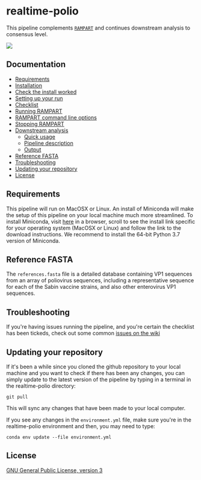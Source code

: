 # realtime-polio
This pipeline complements [``RAMPART``](https://github.com/artic-network/rampart) and continues downstream analysis to consensus level.

<img src="https://github.com/aineniamh/realtime-polio/blob/master/rampart/figures/rampart_polio.png">

## Documentation

  * [Requirements](#docs/installation.md)
  * [Installation](#docs/installation.md)
  * [Check the install worked](#docs/installation.md)
  * [Setting up your run](#docs/setup.md)
  * [Checklist](#docs/setup.md)
  * [Running RAMPART](#docs/running_rampart.md)
  * [RAMPART command line options](#docs/running_rampart.md)
  * [Stopping RAMPART](#docs/running_rampart.md)
  * [Downstream analysis](#docs/downstream_analysis.md)
     * [Quick usage](#docs/downstream_analysis.md)
     * [Pipeline description](#docs/downstream_analysis.md)
     * [Output](#docs/downstream_analysis.md)
  * [Reference FASTA](#reference-fasta)
  * [Troubleshooting](#troubleshooting)
  * [Updating your repository](#updating-your-repository)
  * [License](#license)


## Requirements
This pipeline will run on MacOSX or Linux. An install of Miniconda will make the setup of this pipeline on your local machine much more streamlined. To install Miniconda, visit [here](https://docs.conda.io/en/latest/miniconda.html) in a browser, scroll to see the install link specific for your operating system (MacOSX or Linux) and follow the link to the download instructions. We recommend to install the 64-bit Python 3.7 version of Miniconda. 

## Reference FASTA

The ``references.fasta`` file is a detailed database containing VP1 sequences from an array of poliovirus sequences, including a representative sequence for each of the Sabin vaccine strains, and also other enterovirus VP1 sequences.

## Troubleshooting

If you're having issues running the pipeline, and you're certain the checklist has been tickeds, check out some common [issues on the wiki](https://github.com/aineniamh/realtime-polio/wiki)

## Updating your repository

If it's been a while since you cloned the github repository to your local machine and you want to check if there has been any changes, you can simply update to the latest version of the pipeline by typing in a terminal in the realtime-polio directory:

```
git pull
```

This will sync any changes that have been made to your local computer.

If you see any changes in the ``environment.yml`` file, make sure you're in the realtime-polio environment and then, you may need to type:

```
conda env update --file environment.yml 
```

## License

[GNU General Public License, version 3](https://www.gnu.org/licenses/gpl-3.0.html)